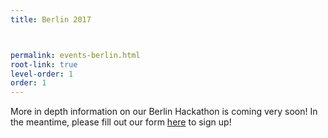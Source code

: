 ```yaml
---
title: Berlin 2017



permalink: events-berlin.html
root-link: true
level-order: 1
order: 1
---
```


More in depth information on our Berlin Hackathon is coming very soon! In the meantime, please fill out our form [here](events.html) to sign up!